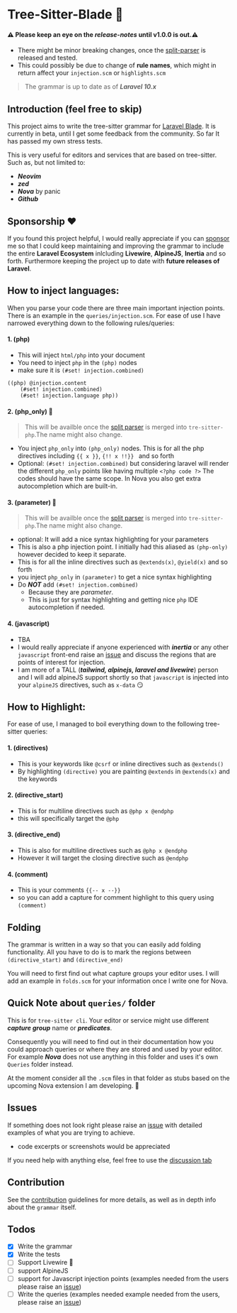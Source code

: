# Tree-Sitter-Blade 🌳
#### ⚠️ Please keep an eye on the *release-notes* until v1.0.0 is out.⚠️

- There might be minor breaking changes, once the [split-parser](https://github.com/EmranMR/tree-sitter-blade/issues/5) is released and tested.
- This could possibly be due to change of **rule names**, which might in return affect your `injection.scm` or `highlights.scm`

> The grammar is up to date as of **_Laravel 10.x_**
## Introduction (feel free to skip)

This project aims to write the tree-sitter grammar for [Laravel Blade](https://laravel.com/docs/10.x/blade#main-content). It is currently in beta,
until I get some feedback from the community. So far It has passed my own stress tests.

This is very useful for editors and services that are based on tree-sitter. Such as, but not limited to:
- ***Neovim***
- ***zed***
- ***Nova*** by panic
- ***Github***

## Sponsorship ❤️
If you found this project helpful, I would really appreciate if you can [sponsor](https://github.com/sponsors/EmranMR) me so that I could keep maintaining and improving the grammar to include the entire **Laravel Ecosystem** inlcluding **Livewire**, **AlpineJS**,  **Inertia** and so forth. Furthermore keeping the project up to date with **future releases of Laravel**.

## How to inject languages:

When you parse your code there are three main important injection
points. There is an example in the `queries/injection.scm`. For ease
of use I have narrowed everything down to the following rules/queries:

#### 1. (php) 
- This will inject `html/php` into your document  
- You need to inject `php` in the `(php)` nodes
-   make sure it is `(#set! injection.combined)`
```
((php) @injection.content
    (#set! injection.combined)
    (#set! injection.language php))
```

#### 2. (php_only) 🚧
> This will be availble once the [split parser](https://github.com/tree-sitter/tree-sitter-php/pull/180) is merged into `tre-sitter-php`.The name might also change.
-   You inject `php_only` into `(php_only)` nodes. This is for all the php
    directives including `{{ x }}`, `{!! x !!}} ` and so forth
-   Optional: `(#set! injection.combined)` but considering laravel
    will render the different `php_only` points like having multiple
    `<?php code ?>` The codes should have the same scope. In Nova you
    also get extra autocompletion which are built-in.

#### 3. (parameter) 🚧
> This will be availble once the [split parser](https://github.com/tree-sitter/tree-sitter-php/pull/180) is merged into `tre-sitter-php`.The name might also change.
-   optional: It will add a nice syntax highlighting for your parameters
-   This is also a php injection point. I initially had this aliased
    as `(php-only)` however decided to keep it separate.
-   This is for all the inline directives such as `@extends(x)`,
    `@yield(x)` and so forth
-   you inject `php_only` in `(parameter)` to get a nice syntax
    highlighting
-   Do ***NOT*** add `(#set! injection.combined)`
    -   Because they are _parameter_.
    -   This is just for syntax highlighting and getting nice `php` IDE autocompletion if needed.

#### 4. (javascript)

-   TBA
-   I would really appreciate if anyone experienced with **_inertia_**
    or any other `javascript` front-end raise an
    [issue](https://github.com/EmranMR/tree-sitter-blade/issues) and
    discuss the regions that are points of interest for injection.
-   I am more of a TALL (**_tailwind, alpinejs, laravel and
    livewire_**) person and I will add alpineJS support shortly so
    that `javascript` is injected into your `alpineJS` directives,
    such as `x-data` 😏

## How to Highlight:

For ease of use, I managed to boil everything down to the following
tree-sitter queries:

#### 1. (directives)

-   This is your keywords like `@csrf` or inline directives such as
    `@extends()`
-   By highlighting `(directive)` you are painting `@extends` in
    `@extends(x)` and the keywords

#### 2. (directive_start)

-   This is for multiline directives such as `@php x @endphp`
-   this will specifically target the `@php`

#### 3. (directive_end)

-   This is also for multiline directives such as `@php x @endphp`
-   However it will target the closing directive such as `@endphp`

#### 4. (comment)

-   This is your comments `{{-- x --}}`
-   so you can add a capture for comment highlight to this query using
    `(comment)`

## Folding

The grammar is written in a way so that you can easily add folding
functionality. All you have to do is to mark the regions between
`(directive_start)` and `(directive_end)`

You will need to first find out what capture groups your editor uses. I will add an example in `folds.scm` for your information once I write one for Nova.

## Quick Note about `queries/` folder

This is for `tree-sitter cli`. Your editor or service might use different ***capture group*** name or ***predicates***.

Consequently you will need to find out in their documentation how you could approach queries or where they are stored and used by your editor. For example ***Nova*** does not use anything in this folder and uses it's own `Queries` folder instead.

At the moment consider all the `.scm` files in that folder as stubs based on the upcoming Nova extension I am developing. 🔴

## Issues
If something does not look right please raise an
[issue](https://github.com/EmranMR/tree-sitter-blade/issues) with
detailed examples of what you are trying to achieve.

- code excerpts or screenshots would be appreciated 

If you need help with anything else, feel free to use the [discussion tab](https://github.com/EmranMR/tree-sitter-blade/discussions)

## Contribution

See the [contribution](/CONTRIBUTION.md) guidelines for more details,
as well as in depth info about the `grammar` itself. 

## Todos

-   [x] Write the grammar
-   [x] Write the tests
-   [ ] Support Livewire 🪼
-   [ ] support AlpineJS
-   [ ] support for Javascript injection points (examples needed from
        the users please raise an
        [issue](https://github.com/EmranMR/tree-sitter-blade/issues))
-   [ ] Write the queries (examples needed example needed from the
        users, please raise an
        [issue](https://github.com/EmranMR/tree-sitter-blade/issues))

<!-- ## For Nova Contributors & Issues

Head over to this repo:

-   [blade extension for Nova](https://github.com/EmranMR/nova-blade)

You need to compile the parser to `.dylib` and then copy it in the
`Syntax/` folder of the extension.

You can download the build script here:
[**Parser Build Script**](https://docs.nova.app/syntax-reference/build_script.zip)

Please refer to the README file in that repo for more information
about contributing and using the build script. -->
